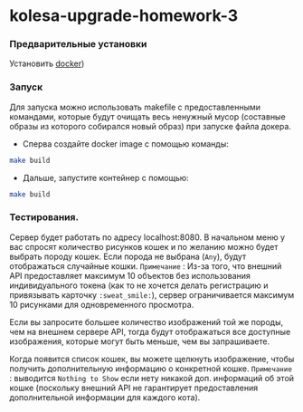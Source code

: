 # kolesa-upgrade-homework-3

### Предварительные установки

Установить [docker](https://docs.docker.com/engine/install/))

### Запуск

Для запуска можно использовать makefile с предоставленными командами, которые будут очищать весь ненужный мусор (составные образы из которого собирался новый образ) при запуске файла докера.

- Сперва создайте docker image с помощью команды:

```bash
make build
```

- Дальше, запустите контейнер с помощью:

```bash
make build
```

### Тестирования.

Сервер будет работать по адресу localhost:8080. В начальном меню у вас спросят количество рисунков кошек и по желанию можно будет выбрать породу кошек.
Если порода не выбрана (`Any`), будут отображаться случайные кошки. `Примечание` : Из-за того, что внешний API предоставляет максимум 10 объектов без использования индивидуального токена (как то не хочется делать регистрацию и привязывать карточку `:sweat_smile:`), сервер ограничивается максимум 10 рисунками для одновременного просмотра.

Если вы запросите большее количество изображений той же породы, чем на внешнем сервере API, тогда будут отображаться все доступные изображения, которые могут быть меньше, чем вы запрашиваете.

Когда появится список кошек, вы можете щелкнуть изображение, чтобы получить дополнительную информацию о конкретной кошке. `Примечание` : выводится `Nothing to Show` если нету никакой доп. информаций об этой кошке (поскольку внешний API не гарантирует предоставления дополнительной информации для каждого кота).
